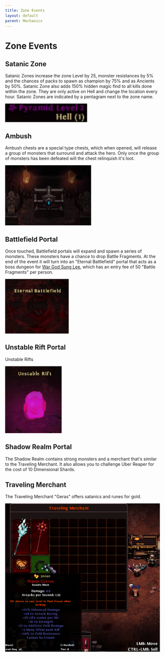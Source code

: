 ```yaml
---
title: Zone Events
layout: default
parent: Mechanics
---
```


# Zone Events

## Satanic Zone
Satanic Zones increase the zone Level by 25, monster resistances by 5% and the chances of packs to spawn as champion by 75% and as Ancients by 50%. Satanic Zone also adds 150% hidden magic find to all kills done within the zone. They are only active on Hell and change the location every hour. Satanic Zones are indicated by a pentagram next to the zone name.

![Image](../../assets/images/satanic_zone.png)

## Ambush
Ambush chests are a special type chests, which when opened, will release a group of monsters that surround and attack the hero. Only once the group of monsters has been defeated will the chest relinquish it's loot.

![Image](../../assets/images/ambush_chest.png)

## Battlefield Portal
Once touched, Battlefield portals will expand and spawn a series of monsters. These monsters have a chance to drop Battle Fragments. At the end of the event it will turn into an "Eternal Battlefield" portal that acts as a boss dungeon for [War God Sung Lee](/instances/uber_bosses.html#war-god-sung-lee), which has an entry fee of 50 "Battle Fragments" per person.

![Image](../../assets/images/eternal_battlefield.png)

## Unstable Rift Portal
Unstable Rifts 

![Image](../../assets/images/unstable_rift.png)

## Shadow Realm Portal
The Shadow Realm contains strong monsters and a merchant that's similar to the Traveling Merchant. It also allows you to challenge Uber Reaper for the cost of 10 Dimensional Shards.

## Traveling Merchant
The Traveling Merchant "Geras" offers satanics and runes for gold.

![Image](../../assets/images/traveling_merchant.png)